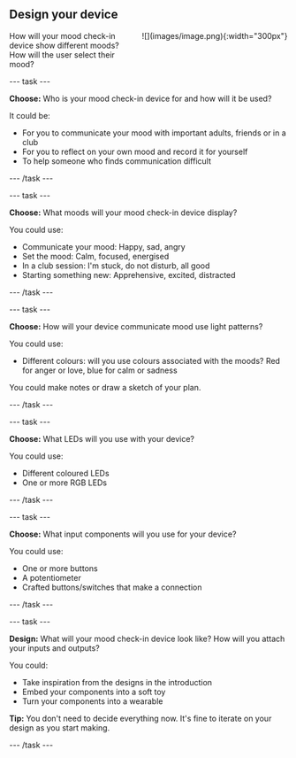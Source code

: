 ## Design your device

<div style="display: flex; flex-wrap: wrap">
<div style="flex-basis: 200px; flex-grow: 1; margin-right: 15px;">
How will your mood check-in device show different moods? How will the user select their mood? 
</div>
<div>
![](images/image.png){:width="300px"}
</div>
</div>

--- task ---

**Choose:** Who is your mood check-in device for and how will it be used?

It could be: 
+ For you to communicate your mood with important adults, friends or in a club
+ For you to reflect on your own mood and record it for yourself 
+ To help someone who finds communication difficult 

--- /task ---

--- task ---

**Choose:** What moods will your mood check-in device display?

You could use:
+ Communicate your mood: Happy, sad, angry
+ Set the mood: Calm, focused, energised
+ In a club session: I'm stuck, do not disturb, all good 
+ Starting something new: Apprehensive, excited, distracted

--- /task ---

--- task ---

**Choose:** How will your device communicate mood use light patterns?

You could use: 
+ Different colours: will you use colours associated with the moods? Red for anger or love, blue for calm or sadness 


You could make notes or draw a sketch of your plan. 

--- /task ---

--- task ---

**Choose:** What LEDs will you use with your device?

You could use:
+ Different coloured LEDs
+ One or more RGB LEDs

--- /task ---

--- task ---

**Choose:** What input components will you use for your device?

You could use:
+ One or more buttons
+ A potentiometer
+ Crafted buttons/switches that make a connection

--- /task ---

--- task ---

**Design:** What will your mood check-in device look like? How will you attach your inputs and outputs?

You could:
+ Take inspiration from the designs in the introduction
+ Embed your components into a soft toy
+ Turn your components into a wearable

**Tip:** You don't need to decide everything now. It's fine to iterate on your design as you start making. 

--- /task ---

